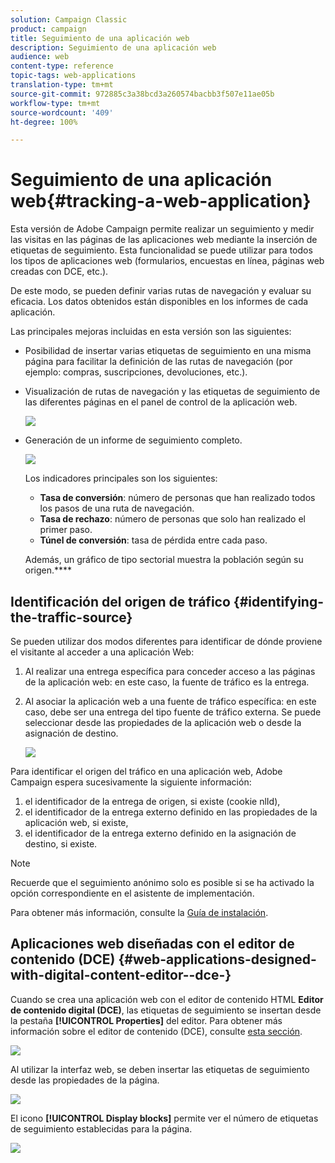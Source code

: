 ```yaml
---
solution: Campaign Classic
product: campaign
title: Seguimiento de una aplicación web
description: Seguimiento de una aplicación web
audience: web
content-type: reference
topic-tags: web-applications
translation-type: tm+mt
source-git-commit: 972885c3a38bcd3a260574bacbb3f507e11ae05b
workflow-type: tm+mt
source-wordcount: '409'
ht-degree: 100%

---
```



# Seguimiento de una aplicación web{#tracking-a-web-application}

Esta versión de Adobe Campaign permite realizar un seguimiento y medir las visitas en las páginas de las aplicaciones web mediante la inserción de etiquetas de seguimiento. Esta funcionalidad se puede utilizar para todos los tipos de aplicaciones web (formularios, encuestas en línea, páginas web creadas con DCE, etc.).

De este modo, se pueden definir varias rutas de navegación y evaluar su eficacia. Los datos obtenidos están disponibles en los informes de cada aplicación.

Las principales mejoras incluidas en esta versión son las siguientes:

* Posibilidad de insertar varias etiquetas de seguimiento en una misma página para facilitar la definición de las rutas de navegación (por ejemplo: compras, suscripciones, devoluciones, etc.).
* Visualización de rutas de navegación y las etiquetas de seguimiento de las diferentes páginas en el panel de control de la aplicación web.

   ![](assets/trackers_1.png)

* Generación de un informe de seguimiento completo.

   ![](assets/trackers_5.png)

   Los indicadores principales son los siguientes:

   * **Tasa de conversión**: número de personas que han realizado todos los pasos de una ruta de navegación.
   * **Tasa de rechazo**: número de personas que solo han realizado el primer paso.
   * **Túnel de conversión**: tasa de pérdida entre cada paso.

   Además, un gráfico de tipo sectorial muestra la población según su origen.****

## Identificación del origen de tráfico {#identifying-the-traffic-source}

Se pueden utilizar dos modos diferentes para identificar de dónde proviene el visitante al acceder a una aplicación Web:

1. Al realizar una entrega específica para conceder acceso a las páginas de la aplicación web: en este caso, la fuente de tráfico es la entrega.
1. Al asociar la aplicación web a una fuente de tráfico específica: en este caso, debe ser una entrega del tipo fuente de tráfico externa. Se puede seleccionar desde las propiedades de la aplicación web o desde la asignación de destino.

   ![](assets/trackers_6.png)

Para identificar el origen del tráfico en una aplicación web, Adobe Campaign espera sucesivamente la siguiente información:

1. el identificador de la entrega de origen, si existe (cookie nlId),
1. el identificador de la entrega externo definido en las propiedades de la aplicación web, si existe,
1. el identificador de la entrega externo definido en la asignación de destino, si existe.

>[!NOTE]
>
>Recuerde que el seguimiento anónimo solo es posible si se ha activado la opción correspondiente en el asistente de implementación.
>
>Para obtener más información, consulte la [Guía de instalación](../../installation/using/deploying-an-instance.md).

## Aplicaciones web diseñadas con el editor de contenido (DCE) {#web-applications-designed-with-digital-content-editor--dce-}

Cuando se crea una aplicación web con el editor de contenido HTML **Editor de contenido digital (DCE)**, las etiquetas de seguimiento se insertan desde la pestaña **[!UICONTROL Properties]** del editor. Para obtener más información sobre el editor de contenido (DCE), consulte [esta sección](../../web/using/about-campaign-html-editor.md).

![](assets/trackers_2.png)

Al utilizar la interfaz web, se deben insertar las etiquetas de seguimiento desde las propiedades de la página.

![](assets/trackers_3.png)

El icono **[!UICONTROL Display blocks]** permite ver el número de etiquetas de seguimiento establecidas para la página.

![](assets/trackers_4.png)

